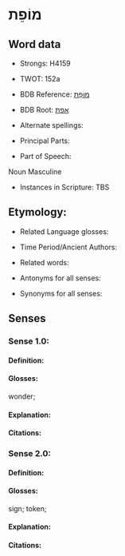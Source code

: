 # מוֹפֵת

<!-- Status: S2="NeedsEdits" -->
<!-- Lexica used for edits:   -->

## Word data

* Strongs: H4159

* TWOT: 152a

* BDB Reference: [מוֹפֵת](rc://en/bdb/dict/a.fi.ab)

* BDB Root: [אפת](rc://en/bdb/dict/a.fi.aa)

* Alternate spellings:

* Principal Parts:

* Part of Speech:

Noun Masculine

* Instances in Scripture: TBS

## Etymology:

* Related Language glosses:

* Time Period/Ancient Authors:

* Related words:

* Antonyms for all senses:

* Synonyms for all senses:

## Senses

### Sense 1.0:

#### Definition:

#### Glosses:

wonder; 

#### Explanation:

#### Citations:



### Sense 2.0:

#### Definition:

#### Glosses:

sign; token; 

#### Explanation:

#### Citations:



